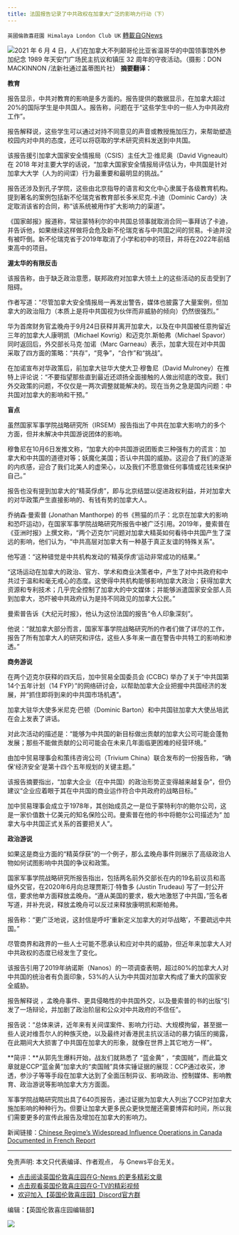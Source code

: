 ```yaml
---
title: 法国报告记录了中共政权在加拿大广泛的影响力行动（下）
---
```

`英國倫敦喜莊園 Himalaya London Club UK` [轉載自GNews](https://gnews.org/zh-hans/1590826/)

![](https://assets.gnews.org/wp-content/uploads/2021/10/111-e1634097011660.jpeg)2021 年 6 月 4 日，人们在加拿大不列颠哥伦比亚省温哥华的中国领事馆外参加纪念 1989 年天安门广场民主抗议和镇压 32 周年的守夜活动。（摄影：DON MACKINNON /法新社通过盖蒂图片社）
**摘要翻译：**

**教育**

报告显示，中共对教育的影响是多方面的。报告提供的数据显示，在加拿大超过20%的国际学生是中共国人。报告称，问题在于“这些学生中的一些人为中共政府工作”。

报告解释说，这些学生可以通过对持不同意见的声音或教授施加压力，来帮助塑造校园内对中共的态度，还可以将窃取的学术研究资料发送到中共国。

该报告援引加拿大国家安全情报局（CSIS）主任大卫·维尼奥（David Vigneault）在 2018 年对主要大学的话说，“加拿大国家安全情报局评估认为，中共国是针对加拿大大学（人为的间谍）行为最重要和最明显的挑战。”

报告还涉及到孔子学院，这些由北京指导的语言和文化中心隶属于各级教育机构。提到著名的案例包括新不伦瑞克省教育部长多米尼克.卡迪（Dominic Cardy）决定取消该省的合同，称“该系统被用作扩大影响力的渠道”。

《国家邮报》报道称，常驻蒙特利尔的中共国总领事就取消合同一事拜访了卡迪，并告诉他，如果继续这样做将会危及新不伦瑞克省与中共国之间的贸易。卡迪并没有被吓倒。新不伦瑞克省于2019年取消了小学和初中的项目，并将在2022年前结束高中的项目。

**渥太华的有限反击**

该报告称，由于缺乏政治意愿，联邦政府对加拿大领土上的这些活动的反击受到了阻碍。

作者写道：“尽管加拿大安全情报局一再发出警告，媒体也披露了大量案例，但加拿大的政治阻力（本质上是将中共国视为伙伴而非威胁的倾向）仍然很强烈。”

华为首席财务官孟晚舟于9月24日获释并离开加拿大，以及在中共国被任意拘留近三年的加拿大人康明凯（Michael Kovrig）和迈克尔.斯帕弗（Michael Spavor）同时返回后，外交部长马克·加诺（Marc Garneau）表示，加拿大现在对中共国采取了四方面的策略：“共存”，“竞争”，“合作”和“挑战”。

在加诺宣布对华政策后，前加拿大驻华大使大卫·穆鲁尼（David Mulroney）在推特上评论说：“不要指望那些直到最近还颂扬全面接触的人做出彻底的改变。我们外交政策的问题，不仅仅是一两次调整就能解决的。现在当务之急是国内问题：中共国对加拿大的影响和干预。”

**盲点**

虽然国家军事学院战略研究所（IRSEM）报告指出了中共在加拿大影响力的多个方面，但并未解决中共国游说团体的影响。

穆鲁尼在10月6日发推文称，“加拿大的中共国游说团贩卖三种强有力的谎言：加拿大和中共国的道德对等；妖魔化美国；否认中共国的威胁。这迎合了我们的逐渐的内疚感，迎合了我们北美人的虚荣心，以及我们不愿意做任何事情或花钱来保护自己。”

报告也没有提到加拿大的“精英俘虏”，即与北京结盟以促进政权利益，并对加拿大的对华政策产生直接影响的、有钱有势的加拿大人。

乔纳森·曼索普 (Jonathan Manthorpe) 的书《熊猫的爪子：北京在加拿大的影响和恐吓运动》，在国家军事学院战略研究所报告中被广泛引用。2019年，曼索普在《亚洲时报》上撰文称，“两个迈克尔”问题对加拿大精英如何看待中共国产生了深远的影响，他们认为，“中共高层对加拿大有一种基于真正友谊的特殊关系”。

他写道：“这种错觉是中共机构发动的‘精英俘虏’运动非常成功的结果。”

“这场运动在加拿大的政治、官方、学术和商业决策者中，产生了对中共政府和中共过于温和和毫无戒心的态度。这使得中共机构能够影响加拿大政治；获得加拿大资源和专利技术；几乎完全控制了加拿大的中文媒体；并能够派遣国家安全部人员到加拿大，恐吓被中共政府认为是持不同政见的加拿大公民。”

曼索普告诉《大纪元时报》，他认为这份法国的报告“令人印象深刻”。

他说：“就加拿大部分而言，国家军事学院战略研究所的作者们做了详尽的工作，报告了所有加拿大人的研究和评估，这些人多年来一直在警告中共特工的影响和渗透。”

**商务游说**

在两个迈克尔获释的四天后，加中贸易全国委员会 (CCBC) 举办了关于“中共国第14个五年计划（14 FYP）”的网络研讨会，以帮助加拿大企业把握中共国经济的发展，并“抓住即将到来的中共国市场机遇”。

加拿大驻华大使多米尼克·巴顿（Dominic Barton）和中共国驻加拿大大使丛培武在会上发表了讲话。

对此次活动的描述是：“能够为中共国的新目标做出贡献的加拿大公司可能会蓬勃发展；那些不能做贡献的公司可能会在未来几年面临更困难的经营环境。”

由加中贸易理事会和策纬咨询公司（Trivium China）联合发布的一份报告称，“确保‘经济安全’是第十四个五年规划的关键主题。”

该报告摘要指出，“加拿大企业（在中共国）的政治形势正变得越来越复杂”，但仍建议“企业应着眼于其在中共国的商业运作符合中共政府的战略目标。”

加中贸易理事会成立于1978年，其创始成员之一是位于蒙特利尔的鲍尔公司，这是一家价值数十亿美元的知名保险公司。曼索普在他的书中将鲍尔公司描述为“ 加拿大与中共国正式关系的首要把关人”。

**政治游说**

如果这是商业方面的“精英俘获”的一个例子，那么孟晚舟事件则展示了高级政治人物如何试图影响中共国的争议和政策。

国家军事学院战略研究所报告指出，包括两名前外交部长在内的19名前议员和高级外交官，在2020年6月向总理贾斯汀·特鲁多 (Justin Trudeau) 写了一封公开信，要求他单方面释放孟晚舟。“遵从美国的要求，极大地激怒了中共国，”签名者写道，并补充说，释放孟晚舟可以反过来释放康明凯和斯帕弗。

报告称：“更广泛地说，这封信是呼吁’重新定义加拿大的对华战略’，不要疏远中共国。”

尽管商界和政界的一些人士可能不愿承认和应对中共的威胁，但近年来加拿大人对中共政权的态度已经发生了变化。

该报告引用了2019年纳诺斯（Nanos）的一项调查表明，超过80%的加拿大人对中共国的统治者有负面印象，53%的人认为中共国对加拿大构成了重大的国家安全威胁。

报告解释说 ，孟晚舟事件、更具侵略性的中共国外交，以及曼索普的书的出版​​“引发了一场辩论，并加剧了政治阶层和公众对中共政府的不信任”。

报告说：“总体来讲，近年来有关间谍案件、影响力行动、大规模拘留，甚至据一些人说对维吾尔人的种族灭绝，以及最终对香港民主抗议活动的暴力镇压的揭露，在此期间大大损害了中共国在加拿大的形象，就像在世界上其它地方一样”。

**简评：**从郭先生爆料开始，战友们就熟悉了 “蓝金黄” ，“卖国贼”，而此篇文章就是CCP“蓝金黄”加拿大的“卖国贼”具体实锤证据的展现：CCP通过收买，渗透，参沙子等等手段在加拿大达到了全面压制异议、影响政治、控制媒体、影响教育、政治游说等影响加拿大方方面面。

军事学院战略研究院出具了640页报告，通过证据为加拿大人列出了CCP对加拿大施加影响的种种行为。但要让加拿大更多民众更快觉醒还需要博弈和时间，所以我们需要更多的宣传此报告及增加在加拿大的影响力。

新闻链接：[Chinese Regime’s Widespread Influence Operations in Canada Documented in French Report](https://www.theepochtimes.com/chinese-regimes-widespread-influence-operations-in-canada-documented-in-french-report_4039717.html)

* * *

免责声明: 本文只代表编译、作者观点， 与 Gnews平台无关。

- [点击阅读英国伦敦喜庄园在G-News 的更多精彩文章](https://gnews.org/zh-hans/author/himalaya_hawk/)
- [点击观看英国伦敦喜庄园在G-TV的精彩视频](https://gtv.org/web/#/UserInfo/5ee680a45bd6f123dd104807)
- [欢迎加入【英国伦敦喜庄园】Discord官方群](https://discord.gg/VsNaHaMUsy)


编辑：【英国伦敦喜庄园编辑部】

![](https://assets.gnews.org/wp-content/uploads/2021/08/41bf97c0-3bb2-4a07-ad75-91b96dc3203c.jpg)
